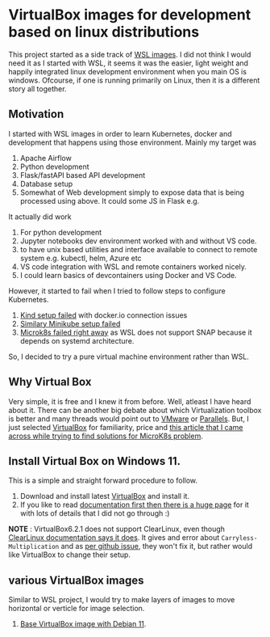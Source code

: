 # VirtualBox images for development based on linux distributions

This project started as a side track of [WSL images](https://github.com/arundeep78/wsl_debian_dev). I did not think I would need it as I started with WSL, it seems it was the easier, light weight and happily integrated linux development environment when you main OS is windows. Ofcourse, if one is running primarily on Linux, then it is a different story all together.

## Motivation

I started with WSL images in order to learn Kubernetes, docker and development that happens using those environment. Mainly my target was
1. Apache Airflow
2. Python development
3. Flask/fastAPI based API development
4. Database setup 
5. Somewhat of Web development simply to expose data that is being processed using above. It could some JS in Flask e.g.

It actually did work 
1. For python development
2. Jupyter notebooks dev environment worked with and without VS code.
3. to have unix based utilities and interface available to connect to remote system e.g. kubectl, helm, Azure etc
4. VS code integration with WSL and remote containers worked nicely.
5. I could learn basics of devcontainers using Docker and VS Code.


However, it started to fail when I tried to follow steps to configure Kubernetes.
1. [Kind setup failed](https://github.com/arundeep78/wsl_debian_dev/blob/master/Kind_k8s_Readme.md) with docker.io connection issues
2. [Similary Minikube setup failed](https://github.com/arundeep78/wsl_debian_dev/blob/master/minikube_k8s_Readme.md)
3. [Microk8s failed right away](https://github.com/arundeep78/wsl_debian_dev/blob/master/microk8s_readme.md) as WSL does not support SNAP because it depends on systemd architecture.


So, I decided to try a pure virtual machine environment rather than WSL.

## Why Virtual Box 

Very simple, it is free and I knew it from before. Well, atleast I have heard about it. There can be another big debate about which Virtualization toolbox is better and many threads would point out to [VMware](https://www.vmware.com/) or [Parallels](https://www.parallels.com/eu/). But, I just selected [VirtualBox](https://www.virtualbox.org/) for familiarity, price and [this article that I came across while trying to find solutions for MicroK8s problem](https://praveenmak.medium.com/why-i-switched-from-wsl-to-virtualbox-6c464d51af3).


## Install Virtual Box on Windows 11.

This is a simple and straight forward procedure to follow.

1. Download and install latest [VirtualBox](https://www.virtualbox.org/) and install it.
2. If you like to read [documentation first then there is a huge page](https://www.virtualbox.org/manual/UserManual.html) for it with lots of details that I did not go through :) 


**NOTE** : VirtualBox6.2.1 does not support ClearLinux, even though [ClearLinux documentation says it does](https://docs.01.org/clearlinux/latest/get-started/virtual-machine-install/virtualbox-cl-installer.html). It gives and error about `Carryless-Multiplication` and as [per github issue](https://github.com/clearlinux/distribution/issues/2161), they won't fix it, but rather would like VirtualBox to change their setup.


## various VirtualBox images

Similar to WSL project, I would try to make layers of images to move horizontal or verticle for image selection.



1. [Base VirtualBox image with Debian 11](base_debian_readme.md).